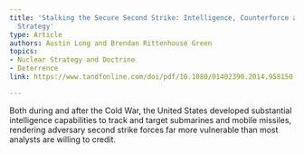 ```yaml
---
title: 'Stalking the Secure Second Strike: Intelligence, Counterforce and Nuclear
  Strategy'
type: Article
authors: Austin Long and Brendan Rittenhouse Green
topics:
- Nuclear Strategy and Doctrine
- Deterrence
link: https://www.tandfonline.com/doi/pdf/10.1080/01402390.2014.958150

---
```

Both during and after the Cold War, the United States developed substantial intelligence capabilities to track and target submarines and mobile missiles, rendering adversary second strike forces far more vulnerable than most analysts are willing to credit.